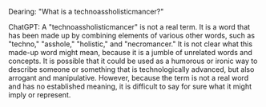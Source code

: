 Dearing: "What is a technoassholisticmancer?"

ChatGPT: A "technoassholisticmancer" is not a real term. It is a word that has been made up by combining elements of various other words, such as "techno," "asshole," "holistic," and "necromancer." It is not clear what this made-up word might mean, because it is a jumble of unrelated words and concepts. It is possible that it could be used as a humorous or ironic way to describe someone or something that is technologically advanced, but also arrogant and manipulative. However, because the term is not a real word and has no established meaning, it is difficult to say for sure what it might imply or represent.
